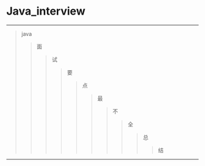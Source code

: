 # Java_interview
************
> java
>> 面
>>> 试
>>>> 要
>>>>> 点
>>>>>> 最
>>>>>>> 不
>>>>>>>> 全
>>>>>>>>> 总
>>>>>>>>>> 结 
************
